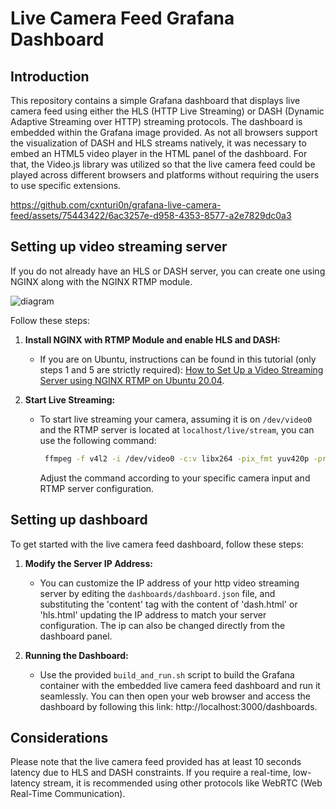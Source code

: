 # Live Camera Feed Grafana Dashboard

## Introduction

This repository contains a simple Grafana dashboard that displays live camera feed using either the HLS (HTTP Live Streaming) or DASH (Dynamic Adaptive Streaming over HTTP) streaming protocols. The dashboard is embedded within the Grafana image provided. As not all browsers support the visualization of DASH and HLS streams natively, it was necessary to embed an HTML5 video player in the HTML panel of the dashboard. For that, the Video.js library was utilized so that the live camera feed could be played across different browsers and platforms without requiring the users to use specific extensions. 

https://github.com/cxnturi0n/grafana-live-camera-feed/assets/75443422/6ac3257e-d958-4353-8577-a2e7829dc0a3


## Setting up video streaming server

If you do not already have an HLS or DASH server, you can create one using NGINX along with the NGINX RTMP module. 

![diagram](https://github.com/cxnturi0n/grafana-live-camera-feed/assets/75443422/6a7814b4-4f82-4df0-a7ef-80269b66efba)

Follow these steps:

1. **Install NGINX with RTMP Module and enable HLS and DASH:**
   - If you are on Ubuntu, instructions can be found in this tutorial (only steps 1 and 5 are strictly required): [How to Set Up a Video Streaming Server using NGINX RTMP on Ubuntu 20.04](https://www.digitalocean.com/community/tutorials/how-to-set-up-a-video-streaming-server-using-nginx-rtmp-on-ubuntu-20-04).

2. **Start Live Streaming:**
   - To start live streaming your camera, assuming it is on `/dev/video0` and the RTMP server is located at `localhost/live/stream`, you can use the following command:
     ```bash
      ffmpeg -f v4l2 -i /dev/video0 -c:v libx264 -pix_fmt yuv420p -preset ultrafast -tune zerolatency -framerate 15 -g 30 -b:v 300k -f flv rtmp://localhost/live/stream
     ```
     Adjust the command according to your specific camera input and RTMP server configuration. 

## Setting up dashboard

To get started with the live camera feed dashboard, follow these steps:

1. **Modify the Server IP Address:**
   - You can customize the IP address of your http video streaming server by editing the `dashboards/dashboard.json` file, and substituting the 'content' tag with the content of 'dash.html' or 'hls.html' updating the IP address to match your server configuration. The ip can also be          changed directly from the dashboard panel.

2. **Running the Dashboard:**
   - Use the provided `build_and_run.sh` script to build the Grafana container with the embedded live camera feed dashboard and run it seamlessly. You can then open your web browser and access the dashboard by following this link: http://localhost:3000/dashboards.
	       

## Considerations

Please note that the live camera feed provided has at least 10 seconds latency due to HLS and DASH constraints. If you require a real-time, low-latency stream, it is recommended using other protocols like WebRTC (Web Real-Time Communication).
